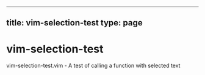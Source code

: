 
---
title: vim-selection-test
type: page
---
# vim-selection-test
vim-selection-test.vim - A test of calling a function with selected text
